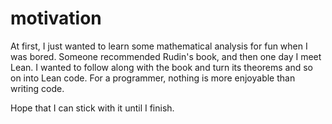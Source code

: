 # motivation
At first, I just wanted to learn some mathematical analysis for fun when I was bored. Someone recommended Rudin's book, and then one day I meet Lean. I wanted to follow along with the book and turn its theorems and so on into Lean code. For a programmer, nothing is more enjoyable than writing code. 

Hope that I can stick with it until I finish.

